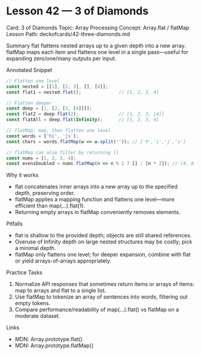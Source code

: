 # Lesson 42 — 3 of Diamonds
Card: 3 of Diamonds
Topic: Array Processing
Concept: Array.flat / flatMap
Lesson Path: deckofcards/42-three-diamonds.md

Summary
flat flattens nested arrays up to a given depth into a new array. flatMap maps each item and flattens one level in a single pass—useful for expanding zero/one/many outputs per input.

Annotated Snippet
```js
// Flatten one level
const nested = [[1], [2, 3], [], [4]];
const flat1 = nested.flat();              // [1, 2, 3, 4]

// Flatten deeper
const deep = [1, [2, [3, [4]]]];
const flat2 = deep.flat(2);               // [1, 2, 3, [4]]
const flatAll = deep.flat(Infinity);      // [1, 2, 3, 4]

// flatMap: map, then flatten one level
const words = ['hi', 'js'];
const chars = words.flatMap(w => w.split('')); // ['h','i','j','s']

// flatMap can also filter by returning []
const nums = [1, 2, 3, 4];
const evensDoubled = nums.flatMap(n => n % 2 ? [] : [n * 2]); // [4, 8]
```

Why it works
- flat concatenates inner arrays into a new array up to the specified depth, preserving order.
- flatMap applies a mapping function and flattens one level—more efficient than map(...).flat(1).
- Returning empty arrays in flatMap conveniently removes elements.

Pitfalls
- flat is shallow to the provided depth; objects are still shared references.
- Overuse of Infinity depth on large nested structures may be costly; pick a minimal depth.
- flatMap only flattens one level; for deeper expansion, combine with flat or yield arrays-of-arrays appropriately.

Practice Tasks
1) Normalize API responses that sometimes return items or arrays of items: map to arrays and flat to a single list.
2) Use flatMap to tokenize an array of sentences into words, filtering out empty tokens.
3) Compare performance/readability of map(...).flat() vs flatMap on a moderate dataset.

Links
- MDN: Array.prototype.flat()
- MDN: Array.prototype.flatMap()